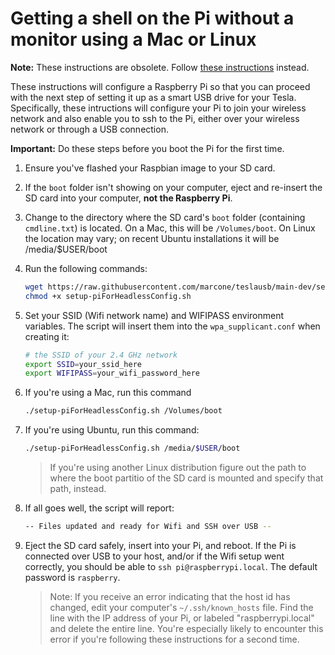 # Getting a shell on the Pi without a monitor using a Mac or Linux

**Note:** These instructions are obsolete. Follow [these instructions](OneStepSetup.md) instead.

These instructions will configure a Raspberry Pi so that you can proceed with the next step of setting it up as a smart USB drive for your Tesla. Specifically, these intructions will configure your Pi to join your wireless network and also enable you to ssh to the Pi, either over your wireless network or through a USB connection.

**Important:** Do these steps before you boot the Pi for the first time.

1. Ensure you've flashed your Raspbian image to your SD card.
1. If the `boot` folder isn't showing on your computer, eject and re-insert the SD card into your computer, **not the Raspberry Pi**.
1. Change to the directory where the SD card's `boot` folder (containing `cmdline.txt`) is located. On a Mac, this will be `/Volumes/boot`. On Linux the location may vary; on recent Ubuntu installations it will be /media/$USER/boot
1. Run the following commands:

    ```bash
    wget https://raw.githubusercontent.com/marcone/teslausb/main-dev/setup/macos_linux/setup-piForHeadlessConfig.sh
    chmod +x setup-piForHeadlessConfig.sh
    ```

1. Set your SSID (Wifi network name) and WIFIPASS environment variables. The script will insert them into the `wpa_supplicant.conf` when creating it:

    ```bash
    # the SSID of your 2.4 GHz network
    export SSID=your_ssid_here
    export WIFIPASS=your_wifi_password_here
    ```

1. If you're using a Mac, run this command

    ```bash
    ./setup-piForHeadlessConfig.sh /Volumes/boot
    ```

1. If you're using Ubuntu, run this command:

    ```bash
    ./setup-piForHeadlessConfig.sh /media/$USER/boot
    ```

    > If you're using another Linux distribution figure out the path to where the boot partitio of the SD card is mounted and specify that path, instead.
1. If all goes well, the script will report:

    ```bash
    -- Files updated and ready for Wifi and SSH over USB --
    ```

1. Eject the SD card safely, insert into your Pi, and reboot. If the Pi is connected over USB to your host, and/or if the Wifi setup went correctly, you should be able to `ssh pi@raspberrypi.local`. The default password is `raspberry`.

    > Note: If you receive an error indicating that the host id has changed, edit your computer's `~/.ssh/known_hosts` file. Find the line with the IP address of your Pi, or labeled "raspberrypi.local" and delete the entire line. You're especially likely to encounter this error if you're following these instructions for a second time.
